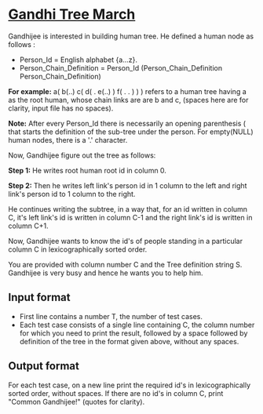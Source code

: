 # [Gandhi Tree March][link]

Gandhijee is interested in building human tree. He defined a human node as follows :

- Person_Id = English alphabet {a...z}.
- Person_Chain_Definition = Person_Id (Person_Chain_Definition Person_Chain_Definition)

**For example:** a( b(..) c( d( . e(..) ) f( . . ) ) ) refers to a human tree having a as the root human, whose chain links are are b and c, (spaces here are for clarity, input file has no spaces).

**Note:** After every Person_Id there is necessarily an opening parenthesis ( that starts the definition of the sub-tree under the person. For empty(NULL) human nodes, there is a '.' character.

Now, Gandhijee figure out the tree as follows:

**Step 1:** He writes root human root id in column 0.

**Step 2:** Then he writes left link's person id in 1 column to the left and right link's person id to 1 column to the right.

He continues writing the subtree, in a way that, for an id written in column C, it's left link's id is written in column C-1 and the right link's id is written in column C+1.

Now, Gandhijee wants to know the id's of people standing in a particular column C in lexicographically sorted order.

You are provided with column number C and the Tree definition string S. Gandhijee is very busy and hence he wants you to help him.

## Input format

- First line contains a number T, the number of test cases.
- Each test case consists of a single line containing C, the column number for which you need to print the result, followed by a space followed by definition of the tree in the format given above, without any spaces.

## Output format

For each test case, on a new line print the required id's in lexicographically sorted order, without spaces. If there are no id's in column C, print "Common Gandhijee!" (quotes for clarity).

[link]: https://www.hackerearth.com/practice/data-structures/trees/binary-and-nary-trees/practice-problems/algorithm/gandhi-tree-march/
